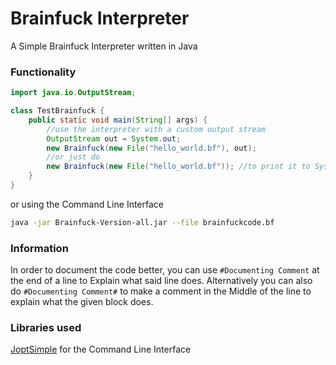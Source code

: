 # Brainfuck Interpreter
A Simple Brainfuck Interpreter written in Java

### Functionality

```java
import java.io.OutputStream;

class TestBrainfuck {
    public static void main(String[] args) {
        //use the interpreter with a custom output stream
        OutputStream out = System.out;
        new Brainfuck(new File("hello_world.bf"), out);
        //or just do
        new Brainfuck(new File("hello_world.bf")); //to print it to System.out
    }   
}
```
or using the Command Line Interface
```bash
java -jar Brainfuck-Version-all.jar --file brainfuckcode.bf
```

### Information
In order to document the code better, you can use `#Documenting Comment` at the end of a line to 
Explain what said line does. Alternatively you can also do `#Documenting Comment#` to make a comment
in the Middle of the line to explain what the given block does.


### Libraries used
[JoptSimple](https://github.com/jopt-simple/jopt-simple) for the Command Line Interface
